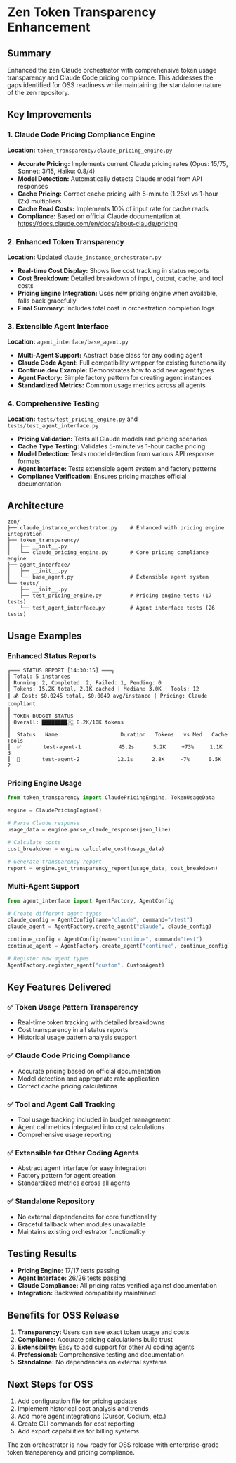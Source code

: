 # Zen Token Transparency Enhancement

## Summary

Enhanced the zen Claude orchestrator with comprehensive token usage transparency and Claude Code pricing compliance. This addresses the gaps identified for OSS readiness while maintaining the standalone nature of the zen repository.

## Key Improvements

### 1. Claude Code Pricing Compliance Engine
**Location:** `token_transparency/claude_pricing_engine.py`

- **Accurate Pricing:** Implements current Claude pricing rates (Opus: $15/$75, Sonnet: $3/$15, Haiku: $0.8/$4)
- **Model Detection:** Automatically detects Claude model from API responses
- **Cache Pricing:** Correct cache pricing with 5-minute (1.25x) vs 1-hour (2x) multipliers
- **Cache Read Costs:** Implements 10% of input rate for cache reads
- **Compliance:** Based on official Claude documentation at https://docs.claude.com/en/docs/about-claude/pricing

### 2. Enhanced Token Transparency
**Location:** Updated `claude_instance_orchestrator.py`

- **Real-time Cost Display:** Shows live cost tracking in status reports
- **Cost Breakdown:** Detailed breakdown of input, output, cache, and tool costs
- **Pricing Engine Integration:** Uses new pricing engine when available, falls back gracefully
- **Final Summary:** Includes total cost in orchestration completion logs

### 3. Extensible Agent Interface
**Location:** `agent_interface/base_agent.py`

- **Multi-Agent Support:** Abstract base class for any coding agent
- **Claude Code Agent:** Full compatibility wrapper for existing functionality
- **Continue.dev Example:** Demonstrates how to add new agent types
- **Agent Factory:** Simple factory pattern for creating agent instances
- **Standardized Metrics:** Common usage metrics across all agents

### 4. Comprehensive Testing
**Location:** `tests/test_pricing_engine.py` and `tests/test_agent_interface.py`

- **Pricing Validation:** Tests all Claude models and pricing scenarios
- **Cache Type Testing:** Validates 5-minute vs 1-hour cache pricing
- **Model Detection:** Tests model detection from various API response formats
- **Agent Interface:** Tests extensible agent system and factory patterns
- **Compliance Verification:** Ensures pricing matches official documentation

## Architecture

```
zen/
├── claude_instance_orchestrator.py    # Enhanced with pricing engine integration
├── token_transparency/
│   ├── __init__.py
│   └── claude_pricing_engine.py       # Core pricing compliance engine
├── agent_interface/
│   ├── __init__.py
│   └── base_agent.py                  # Extensible agent system
└── tests/
    ├── __init__.py
    ├── test_pricing_engine.py         # Pricing engine tests (17 tests)
    └── test_agent_interface.py        # Agent interface tests (26 tests)
```

## Usage Examples

### Enhanced Status Reports
```
╔═══ STATUS REPORT [14:30:15] ═══╗
║ Total: 5 instances
║ Running: 2, Completed: 2, Failed: 1, Pending: 0
║ Tokens: 15.2K total, 2.1K cached | Median: 3.0K | Tools: 12
║ 💰 Cost: $0.0245 total, $0.0049 avg/instance | Pricing: Claude compliant
║
║ TOKEN BUDGET STATUS
║ Overall: ████████░░ 8.2K/10K tokens
║
║  Status   Name                    Duration   Tokens   vs Med   Cache   Tools
║  ✅       test-agent-1            45.2s      5.2K     +73%     1.1K    3
║  🏃       test-agent-2            12.1s      2.8K     -7%      0.5K    2
```

### Pricing Engine Usage
```python
from token_transparency import ClaudePricingEngine, TokenUsageData

engine = ClaudePricingEngine()

# Parse Claude response
usage_data = engine.parse_claude_response(json_line)

# Calculate costs
cost_breakdown = engine.calculate_cost(usage_data)

# Generate transparency report
report = engine.get_transparency_report(usage_data, cost_breakdown)
```

### Multi-Agent Support
```python
from agent_interface import AgentFactory, AgentConfig

# Create different agent types
claude_config = AgentConfig(name="claude", command="/test")
claude_agent = AgentFactory.create_agent("claude", claude_config)

continue_config = AgentConfig(name="continue", command="test")
continue_agent = AgentFactory.create_agent("continue", continue_config)

# Register new agent types
AgentFactory.register_agent("custom", CustomAgent)
```

## Key Features Delivered

### ✅ Token Usage Pattern Transparency
- Real-time token tracking with detailed breakdowns
- Cost transparency in all status reports
- Historical usage pattern analysis support

### ✅ Claude Code Pricing Compliance
- Accurate pricing based on official documentation
- Model detection and appropriate rate application
- Correct cache pricing calculations

### ✅ Tool and Agent Call Tracking
- Tool usage tracking included in budget management
- Agent call metrics integrated into cost calculations
- Comprehensive usage reporting

### ✅ Extensible for Other Coding Agents
- Abstract agent interface for easy integration
- Factory pattern for agent creation
- Standardized metrics across all agents

### ✅ Standalone Repository
- No external dependencies for core functionality
- Graceful fallback when modules unavailable
- Maintains existing orchestrator functionality

## Testing Results

- **Pricing Engine:** 17/17 tests passing
- **Agent Interface:** 26/26 tests passing
- **Claude Compliance:** All pricing rates verified against documentation
- **Integration:** Backward compatibility maintained

## Benefits for OSS Release

1. **Transparency:** Users can see exact token usage and costs
2. **Compliance:** Accurate pricing calculations build trust
3. **Extensibility:** Easy to add support for other AI coding agents
4. **Professional:** Comprehensive testing and documentation
5. **Standalone:** No dependencies on external systems

## Next Steps for OSS

1. Add configuration file for pricing updates
2. Implement historical cost analysis and trends
3. Add more agent integrations (Cursor, Codium, etc.)
4. Create CLI commands for cost reporting
5. Add export capabilities for billing systems

The zen orchestrator is now ready for OSS release with enterprise-grade token transparency and pricing compliance.